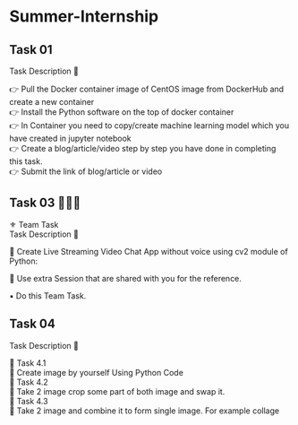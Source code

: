 # Summer-Internship
## Task 01
Task Description 📄

👉 Pull the Docker container image of CentOS image from DockerHub and create a new container  
👉 Install the Python software on the top of docker container  
👉 In Container you need to copy/create machine learning model which you have created in jupyter notebook  
👉 Create a blog/article/video step by step you have done in completing this task.  
👉 Submit the link of blog/article or video 

## Task 03 👨🏻‍💻 
⚜️ Team Task  
Task Description 📄

📌 Create Live Streaming Video Chat App without voice using cv2 module of Python: 

🔅 Use extra Session that are shared with you for the reference. 

▪️ Do this Team Task.

## Task 04
Task Description 📄  

🔅 Task 4.1  
📌 Create image by yourself Using Python Code  
🔅 Task 4.2  
📌 Take 2 image crop some part of both image and swap it.  
🔅 Task 4.3  
📌 Take 2 image and combine it to form single image. For example collage










